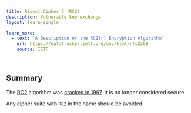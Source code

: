 ```yaml
---
title: Rivest Cipher 2 (RC2)
description: Vulnerable key exchange
layout: learn-single

learn_more:
  - text: 'A Description of the RC2(r) Encryption Algorithm'
    url: https://datatracker.ietf.org/doc/html/rfc2268
    source: IETF

---
```


## Summary

The [RC2] algorithm was [cracked in 1997]. It is no longer considered secure.

Any cipher suite with `RC2` in the name should be avoided.

[cracked in 1997]: https://www.schneier.com/wp-content/uploads/2016/02/paper-relatedkey.pdf
[RC2]: https://en.wikipedia.org/wiki/RC2
